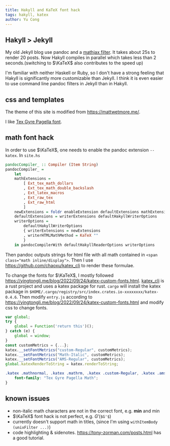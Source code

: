 ```yaml
---
title: Hakyll and KaTeX font hack
tags: hakyll, katex
author: Yu Cong
---
```


## Hakyll > Jekyll

My old Jekyll blog use pandoc and a [mathjax filter](https://github.com/lierdakil/mathjax-pandoc-filter). It takes about 25s to render 20 posts. Now Hakyll compiles in parallel which takes less than 2 seconds.(switching to $\KaTeX$ also contributes to the speed up)

I'm familiar with neither Haskell or Ruby, so I don't have a strong feeling that Hakyll is significantly more customizable than Jekyll. I think it is even easier to use command line pandoc filters in Jekyll than in Hakyll. 

## css and templates

The theme of this site is modified from <https://mattwetmore.me/>.

I like [Tex Gyre Pagella font](https://ctan.org/pkg/tex-gyre-pagella?lang=en).

## math font hack

In order to use $\KaTeX$, one needs to enable the pandoc extension `--katex`. In `site.hs`
```haskell
pandocCompiler_ :: Compiler (Item String)
pandocCompiler_ =
    let
    mathExtensions =
        [ Ext_tex_math_dollars
        , Ext_tex_math_double_backslash
        , Ext_latex_macros
        , Ext_raw_tex
        , Ext_raw_html
        ]
    newExtensions = foldr enableExtension defaultExtensions mathExtensions
    defaultExtensions = writerExtensions defaultHakyllWriterOptions
    writerOptions =
        defaultHakyllWriterOptions
        { writerExtensions = newExtensions
        , writerHTMLMathMethod = KaTeX ""
        }
    in pandocCompilerWith defaultHakyllReaderOptions writerOptions
```

Then pandoc outputs strings for html file with all math contained in `<span class="math inline/display">`. Then I use <https://github.com/chaoxu/katex_cli> to render these formulae.


To change the fonts for $\KaTeX$, I mostly followed <https://yingtongli.me/blog/2022/09/24/katex-custom-fonts.html>.
[katex_cli](https://github.com/chaoxu/katex_cli) is a rust project and uses a katex package for rust. `cargo` will install the katex package in `$HOME/.cargo/registry/src/index.crates.io-xxxxxxxx/katex-0.4.6`. Then modify `entry.js` according to <https://yingtongli.me/blog/2022/09/24/katex-custom-fonts.html> and modify css to change fonts.

```js
var global;
try {
    global = Function('return this')();
} catch (e) {
    global = window;
}
const customMetrics = {...};
katex.__setFontMetrics("custom-Regular", customMetrics);
katex.__setFontMetrics("Math-Italic", customMetrics);
katex.__setFontMetrics("AMS-Regular", customMetrics);
global.katexRenderToString = katex.renderToString;

```

```css
.katex .mathnormal, .katex .mathrm, .katex .custom-Regular, .katex .amsrm {
	font-family: "Tex Gyre Pagella Math";
}
```

## known issues

- non-italic math characters are not in the correct font, e.g. **min** and $\min$
- $\KaTeX$ font hack is not perfect, e.g. $G'$(`$G'$`)
- currently doesn't support math in titles, (since I'm using `withItemBody (unixFilter ...)`)
- code highlighting & sidenotes. <https://tony-zorman.com/posts.html> has a good tutorial.
